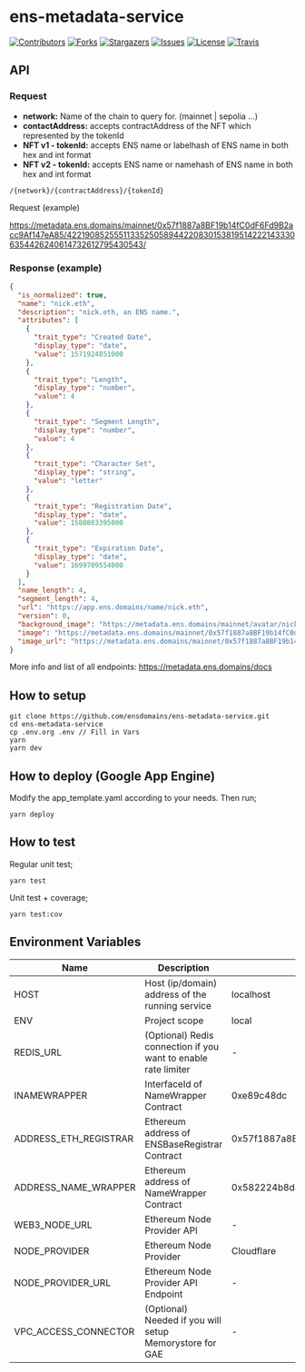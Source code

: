 # ens-metadata-service

[![Contributors][contributors-shield]][contributors-url]
[![Forks][forks-shield]][forks-url]
[![Stargazers][stars-shield]][stars-url]
[![Issues][issues-shield]][issues-url]
[![License][license-shield]][license-url]
[![Travis][travis-shield]][travis-url]

## API


### Request
- __network:__ Name of the chain to query for. (mainnet | sepolia ...)
- __contactAddress:__ accepts contractAddress of the NFT which represented by the tokenId
- __NFT v1 - tokenId:__ accepts ENS name or labelhash of ENS name in both hex and int format
- __NFT v2 - tokenId:__ accepts ENS name or namehash of ENS name in both hex and int format

```
/{network}/{contractAddress}/{tokenId}
```

Request (example)

https://metadata.ens.domains/mainnet/0x57f1887a8BF19b14fC0dF6Fd9B2acc9Af147eA85/42219085255511335250589442208301538195142221433306354426240614732612795430543/

### Response (example)

```json
{
  "is_normalized": true,
  "name": "nick.eth",
  "description": "nick.eth, an ENS name.",
  "attributes": [
    {
      "trait_type": "Created Date",
      "display_type": "date",
      "value": 1571924851000
    },
    {
      "trait_type": "Length",
      "display_type": "number",
      "value": 4
    },
    {
      "trait_type": "Segment Length",
      "display_type": "number",
      "value": 4
    },
    {
      "trait_type": "Character Set",
      "display_type": "string",
      "value": "letter"
    },
    {
      "trait_type": "Registration Date",
      "display_type": "date",
      "value": 1580803395000
    },
    {
      "trait_type": "Expiration Date",
      "display_type": "date",
      "value": 1699709554000
    }
  ],
  "name_length": 4,
  "segment_length": 4,
  "url": "https://app.ens.domains/name/nick.eth",
  "version": 0,
  "background_image": "https://metadata.ens.domains/mainnet/avatar/nick.eth",
  "image": "https://metadata.ens.domains/mainnet/0x57f1887a8BF19b14fC0dF6Fd9B2acc9Af147eA85/0x5d5727cb0fb76e4944eafb88ec9a3cf0b3c9025a4b2f947729137c5d7f84f68f/image",
  "image_url": "https://metadata.ens.domains/mainnet/0x57f1887a8BF19b14fC0dF6Fd9B2acc9Af147eA85/0x5d5727cb0fb76e4944eafb88ec9a3cf0b3c9025a4b2f947729137c5d7f84f68f/image"
}

```

More info and list of all endpoints: https://metadata.ens.domains/docs


## How to setup

```
git clone https://github.com/ensdomains/ens-metadata-service.git
cd ens-metadata-service
cp .env.org .env // Fill in Vars
yarn
yarn dev
```


## How to deploy (Google App Engine)

Modify the app_template.yaml according to your needs. Then run;

```
yarn deploy
```


## How to test

Regular unit test;
```
yarn test
```

Unit test + coverage;
```
yarn test:cov
```


## Environment Variables

| Name | Description | Default value | Options |
| ---- | ----------- | ------------- | ------- |
| HOST | Host (ip/domain) address of the running service | localhost | - | No |
| ENV | Project scope | local | local/prod |
| REDIS_URL | (Optional) Redis connection if you want to enable rate limiter | - | - |
| INAMEWRAPPER | InterfaceId of NameWrapper Contract | 0xe89c48dc | - |
| ADDRESS_ETH_REGISTRAR | Ethereum address of ENSBaseRegistrar Contract | 0x57f1887a8BF19b14fC0dF6Fd9B2acc9Af147eA85 | - |
| ADDRESS_NAME_WRAPPER | Ethereum address of NameWrapper Contract | 0x582224b8d4534F4749EFA4f22eF7241E0C56D4B8 | - |
| WEB3_NODE_URL | Ethereum Node Provider API | - | - |
| NODE_PROVIDER | Ethereum Node Provider | Cloudflare | Cloudflare/Google/Infura/Local |
| NODE_PROVIDER_URL | Ethereum Node Provider API Endpoint | - | - |
| VPC_ACCESS_CONNECTOR | (Optional) Needed if you will setup Memorystore for GAE | - | - |


<!-- MARKDOWN LINKS & IMAGES -->
<!-- https://www.markdownguide.org/basic-syntax/#reference-style-links -->
[contributors-shield]: https://img.shields.io/github/contributors/ensdomains/ens-metadata-service.svg?style=for-the-badge
[contributors-url]: https://github.com/ensdomains/ens-metadata-service/graphs/contributors
[forks-shield]: https://img.shields.io/github/forks/ensdomains/ens-metadata-service.svg?style=for-the-badge
[forks-url]: https://github.com/mdtanrikulu/ensdomains/ens-metadata-service/members
[stars-shield]: https://img.shields.io/github/stars/ensdomains/ens-metadata-service.svg?style=for-the-badge
[stars-url]: https://github.com/ensdomains/ens-metadata-service/stargazers
[issues-shield]: https://img.shields.io/github/issues/ensdomains/ens-metadata-service.svg?style=for-the-badge
[issues-url]: https://github.com/ensdomains/ens-metadata-service/issues
[license-shield]: https://img.shields.io/github/license/ensdomains/ens-metadata-service.svg?style=for-the-badge
[license-url]: https://github.com/ensdomains/ens-metadata-service/blob/master/LICENSE
[travis-shield]: https://img.shields.io/travis/com/ensdomains/ens-metadata-service/master?style=for-the-badge
[travis-url]: https://travis-ci.com/github/ensdomains/ens-metadata-service
